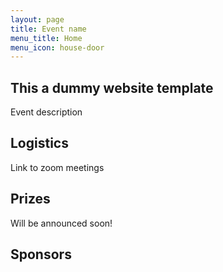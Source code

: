 ```yaml
---
layout: page
title: Event name
menu_title: Home
menu_icon: house-door
---
```

## This a dummy website template

Event description


## Logistics

Link to zoom meetings


## Prizes

Will be announced soon! 


##  Sponsors
